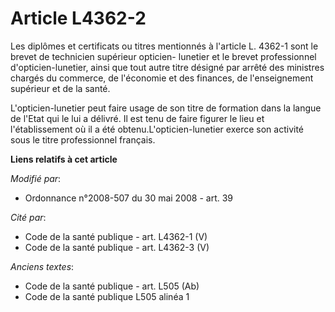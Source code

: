 # Article L4362-2

Les diplômes et certificats ou titres mentionnés à l'article L. 4362-1 sont le brevet de technicien supérieur opticien-
lunetier et le brevet professionnel d'opticien-lunetier, ainsi que tout autre titre désigné par arrêté des ministres chargés
du commerce, de l'économie et des finances, de l'enseignement supérieur et de la santé.

L'opticien-lunetier peut faire usage de son titre de formation dans la langue de l'Etat qui le lui a délivré. Il est tenu de
faire figurer le lieu et l'établissement où il a été obtenu.L'opticien-lunetier exerce son activité sous le titre
professionnel français.

**Liens relatifs à cet article**

_Modifié par_:

  - Ordonnance n°2008-507 du 30 mai 2008 - art. 39

_Cité par_:

  - Code de la santé publique - art. L4362-1 (V)
  - Code de la santé publique - art. L4362-3 (V)

_Anciens textes_:

  - Code de la santé publique - art. L505 (Ab)
  - Code de la santé publique L505 alinéa 1
